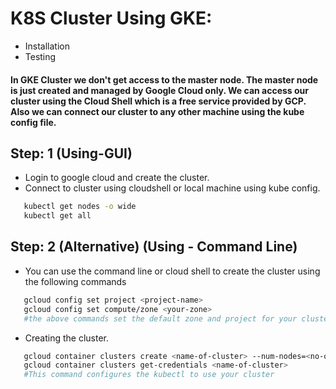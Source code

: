 # K8S Cluster Using GKE:
  - Installation
  - Testing
  
  #### In GKE Cluster we don't get access to the master node. The master node is just created and managed by Google Cloud only. We can access our cluster using the Cloud Shell which is a free service provided by GCP. Also we can connect our cluster to any other machine using the kube config file. 
  
  ## Step: 1 (Using-GUI)
 - Login to google cloud and create the cluster. 
 - Connect to cluster using cloudshell or local machine using kube config. 
     
  ```sh
     kubectl get nodes -o wide
     kubectl get all
 ```
 ## Step: 2 (Alternative) (Using - Command Line)
 
  - You can use the command line or cloud shell to create the cluster using the following commands
    
 ```sh
    gcloud config set project <project-name>
    gcloud config set compute/zone <your-zone>
    #the above commands set the default zone and project for your cluster
 ```
  - Creating the cluster.
    
 ```sh
    gcloud container clusters create <name-of-cluster> --num-nodes=<no-of-nodes-you-want>
    gcloud container clusters get-credentials <name-of-cluster>
    #This command configures the kubectl to use your cluster
 ```
 
